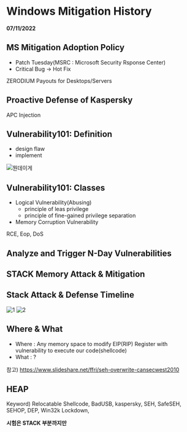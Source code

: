 # Windows Mitigation History
**07/11/2022**  

## MS Mitigation Adoption Policy
- Patch Tuesday(MSRC : Microsoft Security Rsponse Center)
- Critical Bug -> Hot Fix

ZERODIUM Payouts for Desktops/Servers

## Proactive Defense of Kaspersky
APC Injection

## Vulnerability101: Definition
- design flaw
- implement

![뭔데이게](https://i.postimg.cc/y8XQcGyk/Kakao-Talk-20220711-164446968.png)


## Vulnerability101: Classes
- Logical Vulnerability(Abusing)
  - principle of leas privilege
  - principle of fine-gained privilege separation
- Memory Corruption Vulnerability

RCE, Eop, DoS

## Analyze and Trigger N-Day Vulnerabilities

## STACK Memory Attack & Mitigation

## Stack Attack & Defense Timeline

![1](https://i.postimg.cc/tJfXpTMn/Kakao-Talk-20220711-170512445.jpg)
![2](https://i.postimg.cc/7hbxF7my/Kakao-Talk-20220711-170615878.jpg)

## Where & What
- Where : Any memory space to modify EIP(RIP) Register with vulnerability to execute our code(shellcode)
- What : ?

참고) https://www.slideshare.net/ffri/seh-overwrite-cansecwest2010

## HEAP



Keyword) Relocatable Shellcode, BadUSB, kaspersky, SEH, SafeSEH, SEHOP, DEP, Win32k Lockdown, 

**시험은 STACK 부분까지만**